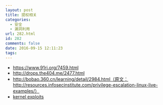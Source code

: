 ```yaml
---
layout: post
title: 提权相关
categories:
  - 安全
  - 漏洞利用
url: 282.html
id: 282
comments: false
date: 2016-09-15 12:11:23
tags:
---
```


*   https://www.91ri.org/7459.html
*   http://drops.the404.me/2477.html
*   http://bobao.360.cn/learning/detail/2984.html（原文：http://resources.infosecinstitute.com/privilege-escalation-linux-live-examples/）
*   [kernel exploits](https://www.kernel-exploits.com/)